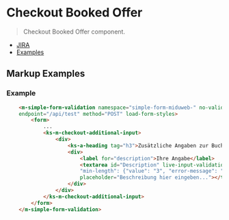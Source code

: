 # Checkout Booked Offer

> Checkout Booked Offer component.

- [JIRA](https://jira.migros.net/browse/MIDUWEB-760)
- [Examples](../../pages/CheckoutAdditionalInput.html)

## Markup Examples

### Example

```html
    <m-simple-form-validation namespace="simple-form-miduweb-" no-validation-error-css
    endpoint="/api/test" method="POST" load-form-styles>
        <form>
            ...
            <ks-m-checkout-additional-input>
                <div>
                    <ks-a-heading tag="h3">Zusätzliche Angaben zur Buchung</ks-a-heading>
                    <div>
                        <label for="description">Ihre Angabe</label>
                        <textarea id="Description" live-input-validation="true" rows="4" maxlength="50" data-m-v-rules='{"required": {"error-message": "Bitte diese textarea ausfüllen."},
                        "min-length": {"value": "3", "error-message": "Bitte minimum 3 Character eingeben."}}' name="Description"
                        placeholder="Beschreibung hier eingeben..."></textarea>
                    </div>
                </div>
            </ks-m-checkout-additional-input>
        </form>
    </m-simple-form-validation>
```

